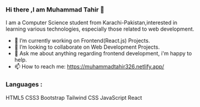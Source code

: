 ### Hi there ,I am Muhammad Tahir 👋
I am a Computer Science student from Karachi-Pakistan,interested in learning various technologies, especially those related to web development.
- 🔭 I’m currently working on Frontend(React.js) Projects.
- 👯 I’m looking to collaborate on Web Development Projects.
- 💬 Ask me about anything regarding frontend development, i'm happy to help.
- 📫 How to reach me: https://muhammadtahir326.netlify.app/ 

### Languages :
HTML5
CSS3
Bootstrap
Tailwind CSS
JavaScript
React




<!--
**Tahir326/Tahir326** is a ✨ _special_ ✨ repository because its `README.md` (this file) appears on your GitHub profile.

Here are some ideas to get you started:

- 🔭 I’m currently working on 
- 🌱 I’m currently learning ...
- 👯 I’m looking to collaborate on ...
- 🤔 I’m looking for help with ...
- 💬 Ask me about ...
- 📫 How to reach me: ...
- 😄 Pronouns: ...
- ⚡ Fun fact: ...
-->
